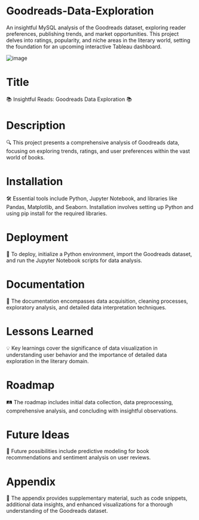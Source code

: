 # Goodreads-Data-Exploration
An insightful MySQL analysis of the Goodreads dataset, exploring reader preferences, publishing trends, and market opportunities. This project delves into ratings, popularity, and niche areas in the literary world, setting the foundation for an upcoming interactive Tableau dashboard.

![image](https://github.com/LogeshwarTheDataIntellect/Goodreads-Data-Exploration/assets/104715001/666a3380-c8b0-41d6-952d-9e10456f73ef)


# Title
📚 Insightful Reads: Goodreads Data Exploration 📚

# Description
🔍 This project presents a comprehensive analysis of Goodreads data, focusing on exploring trends, ratings, and user preferences within the vast world of books.

# Installation
🛠️ Essential tools include Python, Jupyter Notebook, and libraries like Pandas, Matplotlib, and Seaborn. Installation involves setting up Python and using pip install for the required libraries.

# Deployment
🚀 To deploy, initialize a Python environment, import the Goodreads dataset, and run the Jupyter Notebook scripts for data analysis.

# Documentation
📄 The documentation encompasses data acquisition, cleaning processes, exploratory analysis, and detailed data interpretation techniques.

# Lessons Learned
💡 Key learnings cover the significance of data visualization in understanding user behavior and the importance of detailed data exploration in the literary domain.

# Roadmap
🛤️ The roadmap includes initial data collection, data preprocessing, comprehensive analysis, and concluding with insightful observations.

# Future Ideas
🌟 Future possibilities include predictive modeling for book recommendations and sentiment analysis on user reviews.

# Appendix
📑 The appendix provides supplementary material, such as code snippets, additional data insights, and enhanced visualizations for a thorough understanding of the Goodreads dataset.





